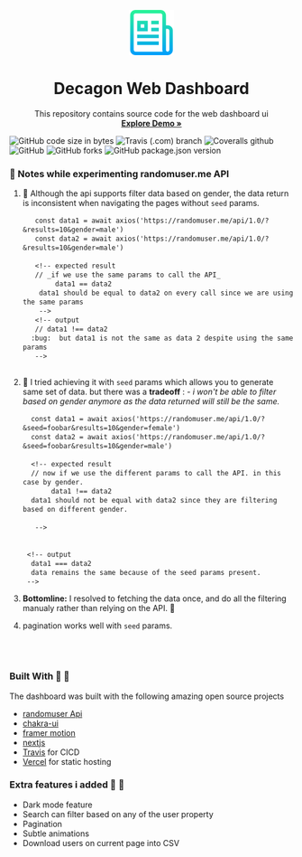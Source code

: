 <p align="center">
  <a href="https://github.com/Sax-Yusuph/Web-Dashboard-UI">
    <img src="logo.png" alt="Logo" width="80" height="80">
  </a>

  <h1 align="center">Decagon Web Dashboard </h1>

  <p align="center">
    This repository contains source code for the web dashboard ui
    <br />
    <a href="https://web-dashboard-ui.vercel.app/"><strong>Explore Demo »</strong></a>
</p>

<p align="center">

![GitHub code size in bytes](https://img.shields.io/github/languages/code-size/Sax-Yusuph/Web-Dashboard-UI?style=for-the-badge)
![Travis (.com) branch](https://img.shields.io/travis/com/Sax-Yusuph/Web-Dashboard-UI/main?style=for-the-badge)
![Coveralls github](https://img.shields.io/coveralls/github/Sax-Yusuph/Web-Dashboard-UI?logo=c&logoColor=%234caf50&style=for-the-badge)
![GitHub](https://img.shields.io/github/license/Sax-Yusuph/Web-Dashboard-UI?style=for-the-badge)
![GitHub forks](https://img.shields.io/github/forks/Sax-Yusuph/Web-Dashboard-UI?label=Forks&style=for-the-badge)
![GitHub package.json version](https://img.shields.io/github/package-json/v/Sax-Yusuph/Web-Dashboard-UI?style=for-the-badge&color=%23ff6800)
</p>





<!-- ABOUT THE PROJECT -->
### :pencil: Notes while experimenting randomuser.me API 
1. :bug:  Although the api supports filter data based on gender, the data return is inconsistent when navigating the pages without `seed` params.
   ```
      const data1 = await axios('https://randomuser.me/api/1.0/?&results=10&gender=male')
      const data2 = await axios('https://randomuser.me/api/1.0/?&results=10&gender=male')

      <!-- expected result 
      // _if we use the same params to call the API_
           data1 == data2
       data1 should be equal to data2 on every call since we are using the same params 
       -->
      <!-- output 
      // data1 !== data2
     :bug:  but data1 is not the same as data 2 despite using the same params
      -->
      
   ```


2. :bug:  I tried achieving it with `seed` params which allows you to generate same set of data. but there was a **tradeoff** : - _i won't be able to filter based on gender anymore as the data returned will still be the same._
    ```
      const data1 = await axios('https://randomuser.me/api/1.0/?&seed=foobar&results=10&gender=female')
      const data2 = await axios('https://randomuser.me/api/1.0/?&seed=foobar&results=10&gender=male')

      <!-- expected result
      // now if we use the different params to call the API. in this case by gender.
           data1 !== data2
      data1 should not be equal with data2 since they are filtering based on different gender. 
      
       -->


     <!-- output 
      data1 === data2
      data remains the same because of the seed params present.
     -->
   ```
3. **Bottomline:** I resolved to fetching the data once, and do all the filtering manualy rather than relying on the API. :dart:
4. pagination works well with `seed` params.
<br/>
<br/>

###  Built With :tada: :tada:

The dashboard was built with the following amazing open source projects
* [randomuser Api]([randomuser.me/](https://randomuser.me/))
* [chakra-ui](https://chakra-ui.com)
* [framer motion](https://www.framer.com/motion/)
* [nextjs](https://nextjs.org/)
* [Travis](https://travis-ci.com) for CICD
* [Vercel](https://vercel.com) for static hosting


### Extra features i added :pill: :pill:
* Dark mode feature
* Search can filter based on any of the user property
* Pagination
* Subtle animations
* Download users on current page into CSV
